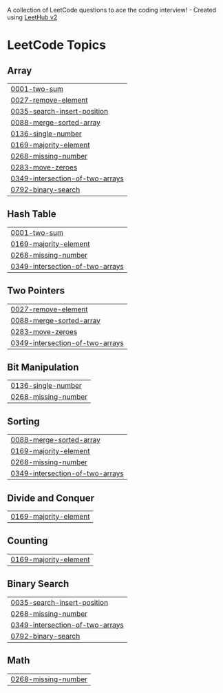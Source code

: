 A collection of LeetCode questions to ace the coding interview! - Created using [LeetHub v2](https://github.com/arunbhardwaj/LeetHub-2.0)
<!---LeetCode Topics Start-->
# LeetCode Topics
## Array
|  |
| ------- |
| [0001-two-sum](https://github.com/prateeksharma0112/LeetCode-Submissions/tree/master/0001-two-sum) |
| [0027-remove-element](https://github.com/prateeksharma0112/LeetCode-Submissions/tree/master/0027-remove-element) |
| [0035-search-insert-position](https://github.com/prateeksharma0112/LeetCode-Submissions/tree/master/0035-search-insert-position) |
| [0088-merge-sorted-array](https://github.com/prateeksharma0112/LeetCode-Submissions/tree/master/0088-merge-sorted-array) |
| [0136-single-number](https://github.com/prateeksharma0112/LeetCode-Submissions/tree/master/0136-single-number) |
| [0169-majority-element](https://github.com/prateeksharma0112/LeetCode-Submissions/tree/master/0169-majority-element) |
| [0268-missing-number](https://github.com/prateeksharma0112/LeetCode-Submissions/tree/master/0268-missing-number) |
| [0283-move-zeroes](https://github.com/prateeksharma0112/LeetCode-Submissions/tree/master/0283-move-zeroes) |
| [0349-intersection-of-two-arrays](https://github.com/prateeksharma0112/LeetCode-Submissions/tree/master/0349-intersection-of-two-arrays) |
| [0792-binary-search](https://github.com/prateeksharma0112/LeetCode-Submissions/tree/master/0792-binary-search) |
## Hash Table
|  |
| ------- |
| [0001-two-sum](https://github.com/prateeksharma0112/LeetCode-Submissions/tree/master/0001-two-sum) |
| [0169-majority-element](https://github.com/prateeksharma0112/LeetCode-Submissions/tree/master/0169-majority-element) |
| [0268-missing-number](https://github.com/prateeksharma0112/LeetCode-Submissions/tree/master/0268-missing-number) |
| [0349-intersection-of-two-arrays](https://github.com/prateeksharma0112/LeetCode-Submissions/tree/master/0349-intersection-of-two-arrays) |
## Two Pointers
|  |
| ------- |
| [0027-remove-element](https://github.com/prateeksharma0112/LeetCode-Submissions/tree/master/0027-remove-element) |
| [0088-merge-sorted-array](https://github.com/prateeksharma0112/LeetCode-Submissions/tree/master/0088-merge-sorted-array) |
| [0283-move-zeroes](https://github.com/prateeksharma0112/LeetCode-Submissions/tree/master/0283-move-zeroes) |
| [0349-intersection-of-two-arrays](https://github.com/prateeksharma0112/LeetCode-Submissions/tree/master/0349-intersection-of-two-arrays) |
## Bit Manipulation
|  |
| ------- |
| [0136-single-number](https://github.com/prateeksharma0112/LeetCode-Submissions/tree/master/0136-single-number) |
| [0268-missing-number](https://github.com/prateeksharma0112/LeetCode-Submissions/tree/master/0268-missing-number) |
## Sorting
|  |
| ------- |
| [0088-merge-sorted-array](https://github.com/prateeksharma0112/LeetCode-Submissions/tree/master/0088-merge-sorted-array) |
| [0169-majority-element](https://github.com/prateeksharma0112/LeetCode-Submissions/tree/master/0169-majority-element) |
| [0268-missing-number](https://github.com/prateeksharma0112/LeetCode-Submissions/tree/master/0268-missing-number) |
| [0349-intersection-of-two-arrays](https://github.com/prateeksharma0112/LeetCode-Submissions/tree/master/0349-intersection-of-two-arrays) |
## Divide and Conquer
|  |
| ------- |
| [0169-majority-element](https://github.com/prateeksharma0112/LeetCode-Submissions/tree/master/0169-majority-element) |
## Counting
|  |
| ------- |
| [0169-majority-element](https://github.com/prateeksharma0112/LeetCode-Submissions/tree/master/0169-majority-element) |
## Binary Search
|  |
| ------- |
| [0035-search-insert-position](https://github.com/prateeksharma0112/LeetCode-Submissions/tree/master/0035-search-insert-position) |
| [0268-missing-number](https://github.com/prateeksharma0112/LeetCode-Submissions/tree/master/0268-missing-number) |
| [0349-intersection-of-two-arrays](https://github.com/prateeksharma0112/LeetCode-Submissions/tree/master/0349-intersection-of-two-arrays) |
| [0792-binary-search](https://github.com/prateeksharma0112/LeetCode-Submissions/tree/master/0792-binary-search) |
## Math
|  |
| ------- |
| [0268-missing-number](https://github.com/prateeksharma0112/LeetCode-Submissions/tree/master/0268-missing-number) |
<!---LeetCode Topics End-->
